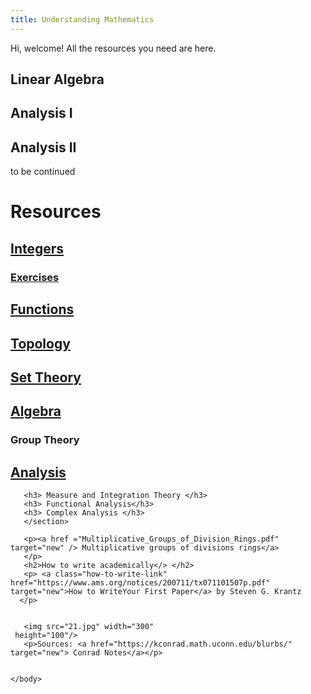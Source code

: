 ```yaml
---
title: Understanding Mathematics
---
```


Hi, welcome! All the resources you need are here.


## Linear Algebra
## Analysis I
## Analysis II

to be continued
<!doctype html>
<html>
    <head>
	    <title> Study Resources
		</title>
		<meta charset="utf-8"/>
		<link rel="stylesheet" href="estilos.css">
	</head>
	<body>
	   <h1>Resources</h1>
	   <section>
	   <h2 class="integ"><a class="integ" href ="#"> Integers</a></h2>
	   <h3><a class="integers-link" href ="Integers.pdf" target="new" /> Exercises </h3>
	   <h2 class="funct"><a class="funct" href ="#">Functions</a></h2>
	   <h2 class="top"><a class="top" href ="#">Topology</a></h2>
	   <h2 class="set"><a class="set" href ="#">Set Theory</a></h2>
	   <h2 class="alg"><a class="alg" href ="#">Algebra</a></h2>
	   <h3> Group Theory</h3>
	   <h2 class="ana"><a class="ana" href ="#">Analysis</a></h2>
	   
	   <h3> Measure and Integration Theory </h3>
	   <h3> Functional Analysis</h3>
	   <h3> Complex Analysis </h3>
	   </section>
	   
	   <p><a href ="Multiplicative_Groups_of_Division_Rings.pdf" target="new" /> Multiplicative groups of divisions rings</a>
	   </p>
	   <h2>How to write academically</> </h2>
	   <p> <a class="how-to-write-link" href="https://www.ams.org/notices/200711/tx071101507p.pdf" target="new">How to WriteYour First Paper</a> by Steven G. Krantz 
	  </p>

	   
	   <img src="21.jpg" width="300" 
     height="100"/>
	   <p>Sources: <a href="https://kconrad.math.uconn.edu/blurbs/" target="new"> Conrad Notes</a></p>
	   
	   
	</body>
</html
